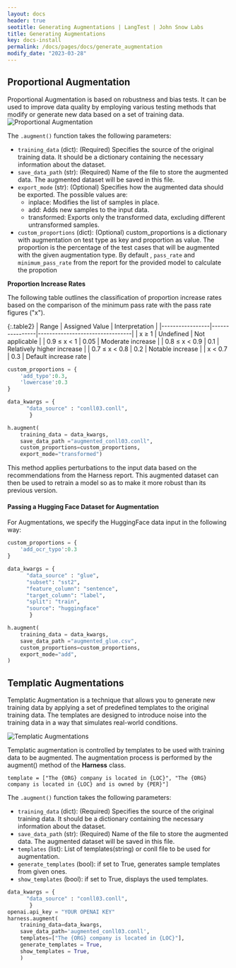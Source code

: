 ```yaml
---
layout: docs
header: true
seotitle: Generating Augmentations | LangTest | John Snow Labs
title: Generating Augmentations
key: docs-install
permalink: /docs/pages/docs/generate_augmentation
modify_date: "2023-03-28"
---
```


<div class="main-docs" markdown="1"><div class="h3-box" markdown="1">


## Proportional Augmentation

Proportional Augmentation is based on robustness and bias tests. It can be used to improve data quality by employing various testing methods that modify or generate new data based on a set of training data.
![Proportional Augmentation](/assets/images/augmentation/proportional_augmentation.png)

The `.augment()` function takes the following parameters:

- `training_data` (dict): (Required) Specifies the source of the original training data. It should be a dictionary containing the necessary information about the dataset.
- `save_data_path` (str): (Required) Name of the file to store the augmented data. The augmented dataset will be saved in this file.
- `export_mode` (str): (Optional) Specifies how the augmented data should be exported. The possible values are:
    - inplace: Modifies the list of samples in place.
    - add: Adds new samples to the input data.
    - transformed: Exports only the transformed data, excluding different untransformed samples.
- `custom_proportions` (dict): (Optional) custom_proportions is a dictionary with augmentation on test type as key and proportion as value. The proportion is the percentage of the test cases that will be augmented with the given augmentation type. By default , `pass_rate`	and `minimum_pass_rate` from the report for the provided model to calculate the propotion

</div><div class="h3-box" markdown="1">

**Proportion Increase Rates**

The following table outlines the classification of proportion increase rates based on the comparison of the minimum pass rate with the pass rate figures ("x").

{:.table2}
| Range           | Assigned Value | Interpretation                  |
|-----------------|----------------|---------------------------------|
| x ≥ 1           | Undefined      | Not applicable                  |
| 0.9 ≤ x < 1     | 0.05           | Moderate increase               |
| 0.8 ≤ x < 0.9   | 0.1            | Relatively higher increase      |
| 0.7 ≤ x < 0.8   | 0.2            | Notable increase                |
| x < 0.7         | 0.3            | Default increase rate           |

</div><div class="h3-box" markdown="1">

```python
custom_proportions = {
    'add_typo':0.3,
    'lowercase':0.3
}

data_kwargs = {
      "data_source" : "conll03.conll",
       }

h.augment(
    training_data = data_kwargs,
    save_data_path ="augmented_conll03.conll",
    custom_proportions=custom_proportions,
    export_mode="transformed")
```

This method applies perturbations to the input data based on the recommendations from the Harness report. This augmented dataset can then be used to retrain a model so as to make it more robust than its previous version.

</div><div class="h3-box" markdown="1">

#### Passing a Hugging Face Dataset for Augmentation

For Augmentations, we specify the HuggingFace data input in the following way:

```python
custom_proportions = {
    'add_ocr_typo':0.3
}

data_kwargs = {
      "data_source" : "glue",
      "subset": "sst2",
      "feature_column": "sentence",
      "target_column": "label",
      "split": "train",
      "source": "huggingface"
       }

h.augment(
    training_data = data_kwargs,
    save_data_path ="augmented_glue.csv",
    custom_proportions=custom_proportions,
    export_mode="add",
)
```

</div><div class="h3-box" markdown="1">

## Templatic Augmentations

Templatic Augmentation is a technique that allows you to generate new training data by applying a set of predefined templates to the original training data. The templates are designed to introduce noise into the training data in a way that simulates real-world conditions.

![Templatic Augmentations](/assets/images/augmentation/templatic_augmentations.png)

Templatic augmentation is controlled by templates to be used with training data to be augmented. The augmentation process is performed by the augment() method of the **Harness** class.

```
template = ["The {ORG} company is located in {LOC}", "The {ORG} company is located in {LOC} and is owned by {PER}"]
```

The `.augment()` function takes the following parameters:

- `training_data` (dict): (Required) Specifies the source of the original training data. It should be a dictionary containing the necessary information about the dataset.
- `save_data_path` (str): (Required) Name of the file to store the augmented data. The augmented dataset will be saved in this file.
- `templates` (list): List of templates(string) or conll file to be used for augmentation.
- `generate_templates` (bool): if set to True, generates sample templates from given ones.
- `show_templates` (bool): if set to True, displays the used templates.


```python
data_kwargs = {
      "data_source" : "conll03.conll",
       }
openai.api_key = "YOUR OPENAI KEY"
harness.augment(
    training_data=data_kwargs,
    save_data_path='augmented_conll03.conll',
    templates=["The {ORG} company is located in {LOC}"],
    generate_templates = True,
    show_templates = True,
    )
```

</div>